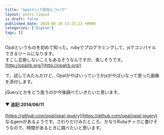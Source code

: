 ```yaml
---
title: "opalという存在について"
layout: posts.liquid
is_draft: false
published_date: 2014-06-10 13:25:23 +0900
categories: ["Engine"]
tags: []
---
```


Opalというものを初めて知った。rubyでプログラミングして、jsでコンパイルできるツールになります。  
すこし互換しないこともあるそうなんですが、楽しそうです。  
[http://opalrb.org/](http://opalrb.org/)

で、試してみたんだけど、Opalがやばいっていうかjsがやばいなって思った画像を添付します。

jQueryとかをどう扱うのか今後調べていきたいと思います。

#### ▼ 追記:2014/06/11
[https://github.com/opal/opal-jquery](https://github.com/opal/opal-jquery) なるgemがあるようです。さわりだけみたところ、かなりRubyチックに書けそうなので、時間があるときに調べたいと思います。


